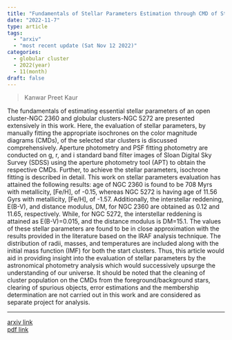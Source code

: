 ```yaml
---
title: "Fundamentals of Stellar Parameters Estimation through CMD of Star Clusters: Open (NGC2360) and Globular (NGC 5272)"
date: "2022-11-7"
type: article
tags:
  - "arxiv"
  - "most recent update (Sat Nov 12 2022)"
categories:
  - globular cluster
  - 2022(year)
  - 11(month)
draft: false
---
```


> Kanwar Preet Kaur

The fundamentals of estimating essential stellar parameters of an open cluster-NGC 2360 and globular clusters-NGC 5272 are presented extensively in this work. Here, the evaluation of stellar parameters, by manually fitting the appropriate isochrones on the color magnitude diagrams (CMDs), of the selected star clusters is discussed comprehensively. Aperture photometry and PSF fitting photometry are conducted on g, r, and i standard band filter images of Sloan Digital Sky Survey (SDSS) using the aperture photometry tool (APT) to obtain the respective CMDs. Further, to achieve the stellar parameters, isochrone fitting is described in detail. This work on stellar parameters evaluation has attained the following results: age of NGC 2360 is found to be 708 Myrs with metallicity, [Fe/H], of -0.15, whereas NGC 5272 is having age of 11.56 Gyrs with metallicity, [Fe/H], of -1.57. Additionally, the interstellar reddening, E(B-V), and distance modulus, DM, for NGC 2360 are obtained as 0.12 and 11.65, respectively. While, for NGC 5272, the interstellar reddening is attained as E(B-V)=0.015, and the distance modulus is DM=15.1. The values of these stellar parameters are found to be in close approximation with the results provided in the literature based on the IRAF analysis technique. The distribution of radii, masses, and temperatures are included along with the initial mass function (IMF) for both the start clusters. Thus, this article would aid in providing insight into the evaluation of stellar parameters by the astronomical photometry analysis which would successively upsurge the understanding of our universe. It should be noted that the cleaning of cluster population on the CMDs from the foreground/background stars, clearing of spurious objects, error estimations and the membership determination are not carried out in this work and are considered as separate project for analysis.

---

[arxiv link](https://arxiv.org/abs/2209.03019)  
[pdf link](https://arxiv.org/pdf/2209.03019)